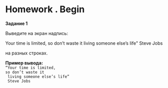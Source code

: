 # Homework . Begin 
<div>
<b>Задание 1</b>
<p>Выведите на экран надпись: </p>
 <quote>Your time is limited, so don’t waste it living someone else’s life" Steve Jobs </quote>
<p>на разных строках. </p>
<b>Пример вывода: </b>
<code>
“Your time is limited,
so don’t waste it
 living someone else’s life”
 Steve Jobs</code> </p>
</div>
